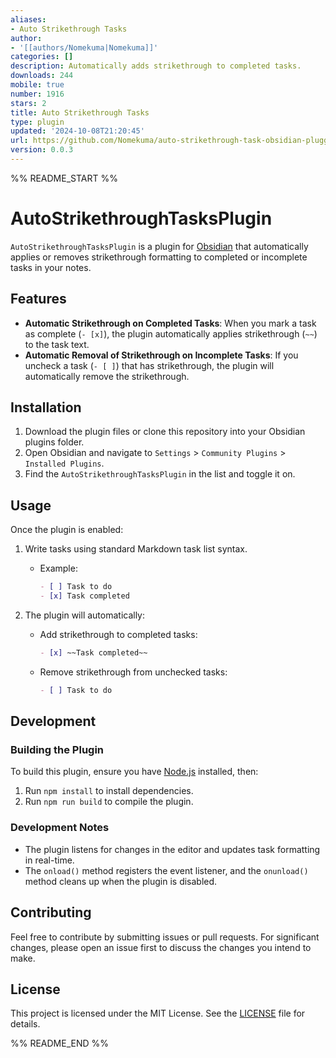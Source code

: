 ```yaml
---
aliases:
- Auto Strikethrough Tasks
author:
- '[[authors/Nomekuma|Nomekuma]]'
categories: []
description: Automatically adds strikethrough to completed tasks.
downloads: 244
mobile: true
number: 1916
stars: 2
title: Auto Strikethrough Tasks
type: plugin
updated: '2024-10-08T21:20:45'
url: https://github.com/Nomekuma/auto-strikethrough-task-obsidian-pluggin
version: 0.0.3
---
```


%% README_START %%

# AutoStrikethroughTasksPlugin

`AutoStrikethroughTasksPlugin` is a plugin for [Obsidian](https://obsidian.md/) that automatically applies or removes strikethrough formatting to completed or incomplete tasks in your notes.

## Features

- **Automatic Strikethrough on Completed Tasks**: When you mark a task as complete (`- [x]`), the plugin automatically applies strikethrough (`~~`) to the task text.
- **Automatic Removal of Strikethrough on Incomplete Tasks**: If you uncheck a task (`- [ ]`) that has strikethrough, the plugin will automatically remove the strikethrough.

## Installation

1. Download the plugin files or clone this repository into your Obsidian plugins folder.
2. Open Obsidian and navigate to `Settings` > `Community Plugins` > `Installed Plugins`.
3. Find the `AutoStrikethroughTasksPlugin` in the list and toggle it on.

## Usage

Once the plugin is enabled:

1. Write tasks using standard Markdown task list syntax.
   - Example:
     ```markdown
     - [ ] Task to do
     - [x] Task completed
     ```
   
2. The plugin will automatically:
   - Add strikethrough to completed tasks:
     ```markdown
     - [x] ~~Task completed~~
     ```
   - Remove strikethrough from unchecked tasks:
     ```markdown
     - [ ] Task to do
     ```

## Development

### Building the Plugin

To build this plugin, ensure you have [Node.js](https://nodejs.org/en/) installed, then:

1. Run `npm install` to install dependencies.
2. Run `npm run build` to compile the plugin.

### Development Notes

- The plugin listens for changes in the editor and updates task formatting in real-time.
- The `onload()` method registers the event listener, and the `onunload()` method cleans up when the plugin is disabled.

## Contributing

Feel free to contribute by submitting issues or pull requests. For significant changes, please open an issue first to discuss the changes you intend to make.

## License

This project is licensed under the MIT License. See the [LICENSE](./LICENSE) file for details.



%% README_END %%